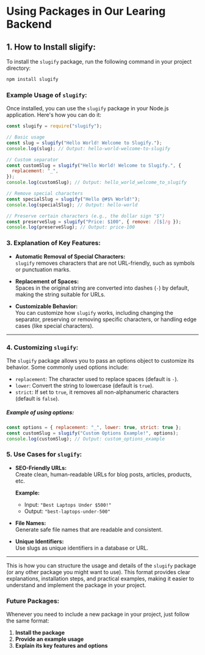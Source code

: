 # Using Packages in Our Learing Backend

## 1. How to Install sligify:

To install the `slugify` package, run the following command in your project directory:

```bash
npm install slugify
```

### Example Usage of `slugify`:

Once installed, you can use the `slugify` package in your Node.js application. Here's how you can do it:

```javascript
const slugify = require("slugify");

// Basic usage
const slug = slugify("Hello World! Welcome to Slugify.");
console.log(slug); // Output: hello-world-welcome-to-slugify

// Custom separator
const customSlug = slugify("Hello World! Welcome to Slugify.", {
  replacement: "_",
});
console.log(customSlug); // Output: hello_world_welcome_to_slugify

// Remove special characters
const specialSlug = slugify("Hello @#$% World!");
console.log(specialSlug); // Output: hello-world

// Preserve certain characters (e.g., the dollar sign "$")
const preserveSlug = slugify("Price: $100", { remove: /[$]/g });
console.log(preserveSlug); // Output: price-100
```

### 3. Explanation of Key Features:

- **Automatic Removal of Special Characters:**  
  `slugify` removes characters that are not URL-friendly, such as symbols or punctuation marks.

- **Replacement of Spaces:**  
  Spaces in the original string are converted into dashes (`-`) by default, making the string suitable for URLs.

- **Customizable Behavior:**  
  You can customize how `slugify` works, including changing the separator, preserving or removing specific characters, or handling edge cases (like special characters).

---

### 4. Customizing `slugify`:

The `slugify` package allows you to pass an options object to customize its behavior. Some commonly used options include:

- `replacement`: The character used to replace spaces (default is `-`).
- `lower`: Convert the string to lowercase (default is `true`).
- `strict`: If set to `true`, it removes all non-alphanumeric characters (default is `false`).

##### Example of using options:

```javascript
const options = { replacement: "_", lower: true, strict: true };
const customSlug = slugify("Custom Options Example!", options);
console.log(customSlug); // Output: custom_options_example
```

### 5. Use Cases for `slugify`:

- **SEO-Friendly URLs:**  
  Create clean, human-readable URLs for blog posts, articles, products, etc.

  **Example:**

  - Input: `"Best Laptops Under $500!"`
  - Output: `"best-laptops-under-500"`

- **File Names:**  
  Generate safe file names that are readable and consistent.

- **Unique Identifiers:**  
  Use slugs as unique identifiers in a database or URL.

---

This is how you can structure the usage and details of the `slugify` package (or any other package you might want to use). This format provides clear explanations, installation steps, and practical examples, making it easier to understand and implement the package in your project.

### Future Packages:

Whenever you need to include a new package in your project, just follow the same format:

1. **Install the package**
2. **Provide an example usage**
3. **Explain its key features and options**
